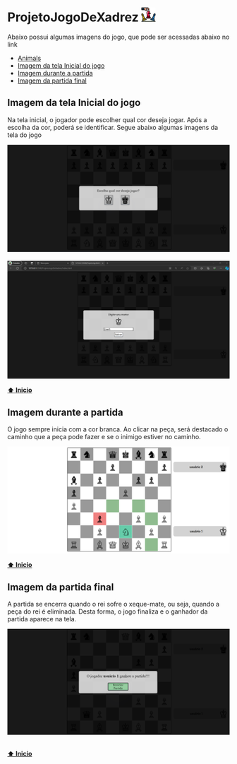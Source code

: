 # ProjetoJogoDeXadrez   <img src="icone/xadrez.png">
<p>Abaixo possui algumas imagens do jogo, que pode ser acessadas abaixo no link</p>

* [Animals](#animals)
* [Imagem da tela Inicial do jogo](#Imagem-da-tela-Inicial-do-jogo)
* [Imagem durante a partida](#Imagem-durante-a-partida)
* [Imagem da partida final](#Imagem-da-partida-final)


<div>

## Imagem da tela Inicial do jogo
<p>Na tela inicial, o jogador pode escolher qual cor deseja jogar. Após a escolha da cor, poderá se identificar. Segue abaixo algumas imagens da tela do jogo</p>
<img src="imagensDaTelaDoJogo/telaInicial.png" width="900">
<br><br>
<img src="imagensDaTelaDoJogo/telaInicialUser.png" width="900">
<br>

**[⬆ Inicio](#ProjetoJogoDeXadrez)**

## Imagem durante a partida
<p>O jogo sempre inicia com a cor branca. Ao clicar na peça, será destacado o caminho que a peça pode fazer e se o inimigo estiver no caminho.</p>
<img src="imagensDaTelaDoJogo/durantePartida.png" width="600">
<br>


**[⬆ Inicio](#ProjetoJogoDeXadrez)**

## Imagem da partida final
<p>A partida se encerra quando o rei sofre o xeque-mate, ou seja, quando a peça do rei é eliminada. Desta forma, o jogo finaliza e o ganhador da partida aparece na tela.</p>
<img src="imagensDaTelaDoJogo/finalDaPartida.png" width="600">
</div>
<br>

**[⬆ Inicio](#ProjetoJogoDeXadrez)**
